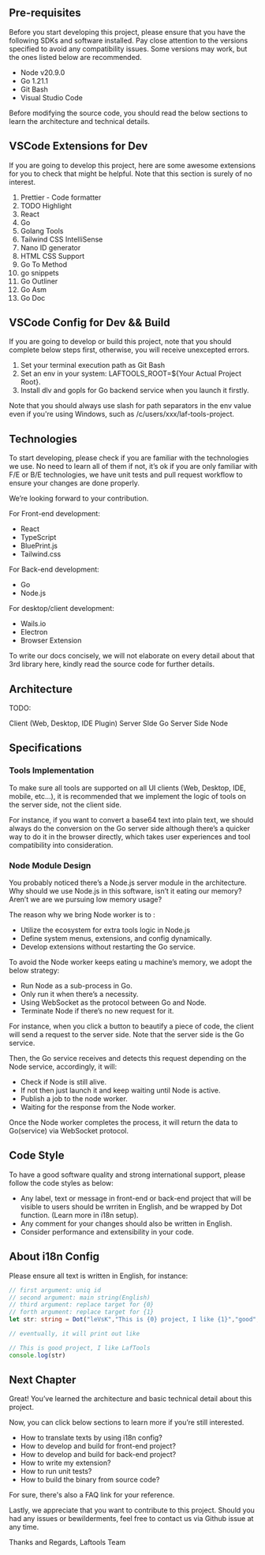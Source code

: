 ## Pre-requisites


Before you start developing this project, please ensure that you have the following SDKs and software installed. Pay close attention to the versions specified to avoid any compatibility issues. Some versions may work, but the ones listed below are recommended.


- Node v20.9.0
- Go 1.21.1
- Git Bash
- Visual Studio Code

Before modifying the source code, you should read the below sections to learn the architecture and technical details.

## VSCode Extensions for Dev  
If you are going to develop this project, here are some awesome extensions for you to check that might be helpful. Note that this section is surely of no interest.

1. Prettier - Code formatter
2. TODO Highlight
3. React
4. Go 
5. Golang Tools  
6. Tailwind CSS IntelliSense  
7. Nano ID generator
8. HTML CSS Support  
9. Go To Method  
10. go snippets  
11. Go Outliner  
12. Go Asm  
13. Go Doc  

## VSCode Config for Dev && Build   
If you are going to develop or build this project, note that you should complete below steps first, otherwise, you will receive unexcepted errors.     

1. Set your terminal execution path as Git Bash
2. Set an env in your system: LAFTOOLS_ROOT=${Your Actual Project Root}.
3. Install dlv and gopls for Go backend service when you launch it firstly.  



Note that you should always use slash for path separators in the env value even if you're using Windows, such as /c/users/xxx/laf-tools-project.




## Technologies

To start developing, please check if you are familiar with the technologies we use.  No need to learn all of them if not, it’s ok if you are only familiar with F/E or B/E technologies, we have unit tests and pull request workflow to ensure your changes are done properly. 

We’re looking forward to your contribution.

For Front-end development:
- React
- TypeScript  
- BluePrint.js
- Tailwind.css  

For Back-end development:
- Go
- Node.js

For desktop/client development:
- Wails.io
- Electron
- Browser Extension

To write our docs concisely, we will not elaborate on every detail about that 3rd library here, kindly read the source code for further details.


## Architecture 

TODO: 

Client (Web, Desktop, IDE Plugin)
<interact with>
Server SIde Go 
<interact with>
Server Side Node


## Specifications 

### Tools Implementation

To make sure all tools are supported on all UI clients (Web, Desktop, IDE, mobile, etc…), it is recommended that we implement the logic of tools on the server side, not the client side.

For instance, if you want to convert a base64 text into plain text, we should always do the conversion on the Go server side although there’s a quicker way to do it in the browser directly, which takes user experiences and tool compatibility into consideration.  


### Node Module Design

You probably noticed there’s a Node.js server module in the architecture. Why should we use Node.js in this software, isn’t it eating our memory? Aren’t we are we pursuing low memory usage?

The reason why we bring Node worker is to :
- Utilize the ecosystem for extra tools logic in Node.js
- Define system menus, extensions, and config dynamically.
- Develop extensions without restarting the Go service.

To avoid the Node worker keeps eating u machine’s memory, we adopt the below strategy:
- Run Node as a sub-process in Go.
- Only run it when there’s a necessity.
- Using WebSocket as the protocol between Go and Node.
- Terminate Node if there’s no new request for it.

For instance, when you click a button to beautify a piece of code, the client will send a request to the server side. Note that the server side is the Go service. 

Then, the Go service receives and detects this request depending on the Node service, accordingly, it will:  
- Check if Node is still alive.
- If not then just launch it and keep waiting until Node is active. 
- Publish a job to the node worker.
- Waiting for the response from the Node worker.

Once the Node worker completes the process, it will return the data to Go(service) via WebSocket protocol.

## Code Style

To have a good software quality and strong international support, please follow the code styles as below:
- Any label, text or message in front-end or back-end project that will be visible to users should be wrriten in English, and be wrapped by Dot function. (Learn more in i18n setup).
- Any comment for your changes should also be written in English.  
- Consider performance and extensibility in your code.

## About i18n Config   
Please ensure all text is written in English, for instance:  
```Typescript
// first argument: uniq id  
// second argument: main string(English)  
// third argument: replace target for {0}  
// forth argument: replace target for {1}
let str: string = Dot("leVsK","This is {0} project, I like {1}","good","LafTools")  

// eventually, it will print out like   

// This is good project, I like LafTools
console.log(str)
```


## Next Chapter

Great! You’ve learned the architecture and basic technical detail about this project. 

Now, you can click below sections to learn more if you’re still interested. 

- How to translate texts by using i18n config?
- How to develop and build for front-end project?
- How to develop and build for back-end project?
- How to write my extension?
- How to run unit tests?
- How to build the binary from source code?

For sure, there's also a FAQ link for your reference.

Lastly, we appreciate that you want to contribute to this project. Should you had any issues or bewilderments, feel free to contact us via Github issue at any time.


Thanks and Regards,
Laftools Team
